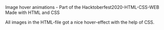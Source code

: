 Image hover animations - Part of the Hacktoberfest2020-HTML-CSS-WEB
Made with HTML and CSS

All images in the HTML-file got a nice hover-effect with the help of CSS.
